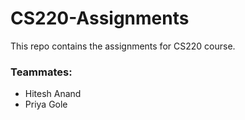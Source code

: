 # CS220-Assignments
This repo contains the assignments for CS220 course.

### Teammates: 
- Hitesh Anand
- Priya Gole
